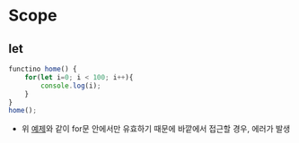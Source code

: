 # Scope
## let
```javascript
functino home() {
    for(let i=0; i < 100; i++){
        console.log(i);
    }
}
home();
```
- 위 [예제](./src/Ex_let.js)와 같이 for문 안에서만 유효하기 때문에 바깥에서 접근할 경우, 에러가 발생
